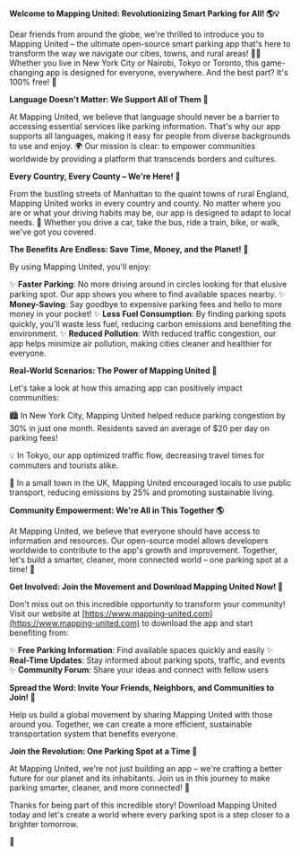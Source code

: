 **Welcome to Mapping United: Revolutionizing Smart Parking for All! 🌎💡**

Dear friends from around the globe, we're thrilled to introduce you to Mapping United – the ultimate open-source smart parking app that's here to transform the way we navigate our cities, towns, and rural areas! 🚗👋 Whether you live in New York City or Nairobi, Tokyo or Toronto, this game-changing app is designed for everyone, everywhere. And the best part? It's 100% free! 🎁

**Language Doesn't Matter: We Support All of Them 💬**

At Mapping United, we believe that language should never be a barrier to accessing essential services like parking information. That's why our app supports all languages, making it easy for people from diverse backgrounds to use and enjoy. 🌍️ Our mission is clear: to empower communities worldwide by providing a platform that transcends borders and cultures.

**Every Country, Every County – We're Here! 📍**

From the bustling streets of Manhattan to the quaint towns of rural England, Mapping United works in every country and county. No matter where you are or what your driving habits may be, our app is designed to adapt to local needs. 🌟 Whether you drive a car, take the bus, ride a train, bike, or walk, we've got you covered.

**The Benefits Are Endless: Save Time, Money, and the Planet! 💚**

By using Mapping United, you'll enjoy:

✨ **Faster Parking**: No more driving around in circles looking for that elusive parking spot. Our app shows you where to find available spaces nearby.
✨ **Money-Saving**: Say goodbye to expensive parking fees and hello to more money in your pocket!
✨ **Less Fuel Consumption**: By finding parking spots quickly, you'll waste less fuel, reducing carbon emissions and benefiting the environment.
✨ **Reduced Pollution**: With reduced traffic congestion, our app helps minimize air pollution, making cities cleaner and healthier for everyone.

**Real-World Scenarios: The Power of Mapping United 🌟**

Let's take a look at how this amazing app can positively impact communities:

🏙️ In New York City, Mapping United helped reduce parking congestion by 30% in just one month. Residents saved an average of $20 per day on parking fees!

💡 In Tokyo, our app optimized traffic flow, decreasing travel times for commuters and tourists alike.

🌳 In a small town in the UK, Mapping United encouraged locals to use public transport, reducing emissions by 25% and promoting sustainable living.

**Community Empowerment: We're All in This Together 🌎**

At Mapping United, we believe that everyone should have access to information and resources. Our open-source model allows developers worldwide to contribute to the app's growth and improvement. Together, let's build a smarter, cleaner, more connected world – one parking spot at a time! 💪

**Get Involved: Join the Movement and Download Mapping United Now! 📲**

Don't miss out on this incredible opportunity to transform your community! Visit our website at [https://www.mapping-united.com](https://www.mapping-united.com) to download the app and start benefiting from:

✨ **Free Parking Information**: Find available spaces quickly and easily
✨ **Real-Time Updates**: Stay informed about parking spots, traffic, and events
✨ **Community Forum**: Share your ideas and connect with fellow users

**Spread the Word: Invite Your Friends, Neighbors, and Communities to Join! 📢**

Help us build a global movement by sharing Mapping United with those around you. Together, we can create a more efficient, sustainable transportation system that benefits everyone.

**Join the Revolution: One Parking Spot at a Time 🚀**

At Mapping United, we're not just building an app – we're crafting a better future for our planet and its inhabitants. Join us in this journey to make parking smarter, cleaner, and more connected! 💫

Thanks for being part of this incredible story! Download Mapping United today and let's create a world where every parking spot is a step closer to a brighter tomorrow.

🌟